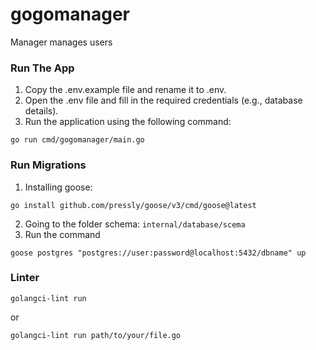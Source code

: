 # gogomanager
Manager manages users

### Run The App
1. Copy the .env.example file and rename it to .env.
2. Open the .env file and fill in the required credentials (e.g., database details).
3. Run the application using the following command:
```
go run cmd/gogomanager/main.go
```

### Run Migrations
1. Installing goose:
```
go install github.com/pressly/goose/v3/cmd/goose@latest
```
2. Going to the folder schema: `internal/database/scema`
3. Run the command
```
goose postgres "postgres://user:password@localhost:5432/dbname" up
```

### Linter
```
golangci-lint run
```
or
```
golangci-lint run path/to/your/file.go
```
